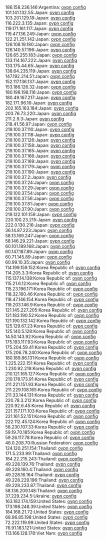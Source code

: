 186.158.236.146:Argentina: [ovpn config](vpn/186_158_236_146.ovpn)  
101.141.132.55:Japan: [ovpn config](vpn/101_141_132_55.ovpn)  
103.201.129.18:Japan: [ovpn config](vpn/103_201_129_18.ovpn)  
116.222.3.135:Japan: [ovpn config](vpn/116_222_3_135.ovpn)  
119.171.161.117:Japan: [ovpn config](vpn/119_171_161_117.ovpn)  
119.47.136.249:Japan: [ovpn config](vpn/119_47_136_249.ovpn)  
122.21.251.142:Japan: [ovpn config](vpn/122_21_251_142.ovpn)  
126.108.19.180:Japan: [ovpn config](vpn/126_108_19_180.ovpn)  
126.140.57.196:Japan: [ovpn config](vpn/126_140_57_196.ovpn)  
126.65.255.183:Japan: [ovpn config](vpn/126_65_255_183.ovpn)  
133.114.167.222:Japan: [ovpn config](vpn/133_114_167_222.ovpn)  
133.175.44.65:Japan: [ovpn config](vpn/133_175_44_65.ovpn)  
138.64.235.119:Japan: [ovpn config](vpn/138_64_235_119.ovpn)  
147.192.214.51:Japan: [ovpn config](vpn/147_192_214_51.ovpn)  
152.117.136.137:Japan: [ovpn config](vpn/152_117_136_137.ovpn)  
153.186.126.32:Japan: [ovpn config](vpn/153_186_126_32.ovpn)  
180.198.198.116:Japan: [ovpn config](vpn/180_198_198_116.ovpn)  
180.49.167.217:Japan: [ovpn config](vpn/180_49_167_217.ovpn)  
182.171.96.16:Japan: [ovpn config](vpn/182_171_96_16.ovpn)  
202.165.163.184:Japan: [ovpn config](vpn/202_165_163_184.ovpn)  
203.76.73.220:Japan: [ovpn config](vpn/203_76_73_220.ovpn)  
211.2.9.3:Japan: [ovpn config](vpn/211_2_9_3.ovpn)  
218.41.56.97:Japan: [ovpn config](vpn/218_41_56_97.ovpn)  
219.100.37.110:Japan: [ovpn config](vpn/219_100_37_110.ovpn)  
219.100.37.118:Japan: [ovpn config](vpn/219_100_37_118.ovpn)  
219.100.37.126:Japan: [ovpn config](vpn/219_100_37_126.ovpn)  
219.100.37.158:Japan: [ovpn config](vpn/219_100_37_158.ovpn)  
219.100.37.165:Japan: [ovpn config](vpn/219_100_37_165.ovpn)  
219.100.37.166:Japan: [ovpn config](vpn/219_100_37_166.ovpn)  
219.100.37.169:Japan: [ovpn config](vpn/219_100_37_169.ovpn)  
219.100.37.179:Japan: [ovpn config](vpn/219_100_37_179.ovpn)  
219.100.37.190:Japan: [ovpn config](vpn/219_100_37_190.ovpn)  
219.100.37.2:Japan: [ovpn config](vpn/219_100_37_2.ovpn)  
219.100.37.24:Japan: [ovpn config](vpn/219_100_37_24.ovpn)  
219.100.37.29:Japan: [ovpn config](vpn/219_100_37_29.ovpn)  
219.100.37.54:Japan: [ovpn config](vpn/219_100_37_54.ovpn)  
219.100.37.56:Japan: [ovpn config](vpn/219_100_37_56.ovpn)  
219.100.37.81:Japan: [ovpn config](vpn/219_100_37_81.ovpn)  
219.100.37.90:Japan: [ovpn config](vpn/219_100_37_90.ovpn)  
219.122.101.159:Japan: [ovpn config](vpn/219_122_101_159.ovpn)  
220.100.23.215:Japan: [ovpn config](vpn/220_100_23_215.ovpn)  
222.0.130.216:Japan: [ovpn config](vpn/222_0_130_216.ovpn)  
36.14.87.223:Japan: [ovpn config](vpn/36_14_87_223.ovpn)  
58.13.169.247:Japan: [ovpn config](vpn/58_13_169_247.ovpn)  
58.146.29.221:Japan: [ovpn config](vpn/58_146_29_221.ovpn)  
60.101.189.168:Japan: [ovpn config](vpn/60_101_189_168.ovpn)  
60.147.187.89:Japan: [ovpn config](vpn/60_147_187_89.ovpn)  
60.71.145.89:Japan: [ovpn config](vpn/60_71_145_89.ovpn)  
60.99.10.35:Japan: [ovpn config](vpn/60_99_10_35.ovpn)  
114.199.159.152:Korea Republic of: [ovpn config](vpn/114_199_159_152.ovpn)  
114.205.3.3:Korea Republic of: [ovpn config](vpn/114_205_3_3.ovpn)  
115.137.14.138:Korea Republic of: [ovpn config](vpn/115_137_14_138.ovpn)  
115.21.6.12:Korea Republic of: [ovpn config](vpn/115_21_6_12.ovpn)  
115.23.196.171:Korea Republic of: [ovpn config](vpn/115_23_196_171.ovpn)  
118.32.160.46:Korea Republic of: [ovpn config](vpn/118_32_160_46.ovpn)  
118.47.146.154:Korea Republic of: [ovpn config](vpn/118_47_146_154.ovpn)  
119.203.146.9:Korea Republic of: [ovpn config](vpn/119_203_146_9.ovpn)  
121.145.227.205:Korea Republic of: [ovpn config](vpn/121_145_227_205.ovpn)  
121.183.190.52:Korea Republic of: [ovpn config](vpn/121_183_190_52.ovpn)  
121.190.132.142:Korea Republic of: [ovpn config](vpn/121_190_132_142.ovpn)  
125.129.67.23:Korea Republic of: [ovpn config](vpn/125_129_67_23.ovpn)  
125.140.5.128:Korea Republic of: [ovpn config](vpn/125_140_5_128.ovpn)  
14.50.143.92:Korea Republic of: [ovpn config](vpn/14_50_143_92.ovpn)  
175.193.117.93:Korea Republic of: [ovpn config](vpn/175_193_117_93.ovpn)  
175.204.59.41:Korea Republic of: [ovpn config](vpn/175_204_59_41.ovpn)  
175.206.78.240:Korea Republic of: [ovpn config](vpn/175_206_78_240.ovpn)  
180.189.86.131:Korea Republic of: [ovpn config](vpn/180_189_86_131.ovpn)  
1.225.222.151:Korea Republic of: [ovpn config](vpn/1_225_222_151.ovpn)  
1.230.92.219:Korea Republic of: [ovpn config](vpn/1_230_92_219.ovpn)  
210.121.165.127:Korea Republic of: [ovpn config](vpn/210_121_165_127.ovpn)  
210.178.173.91:Korea Republic of: [ovpn config](vpn/210_178_173_91.ovpn)  
211.221.151.93:Korea Republic of: [ovpn config](vpn/211_221_151_93.ovpn)  
211.229.108.165:Korea Republic of: [ovpn config](vpn/211_229_108_165.ovpn)  
211.33.144.131:Korea Republic of: [ovpn config](vpn/211_33_144_131.ovpn)  
220.78.3.212:Korea Republic of: [ovpn config](vpn/220_78_3_212.ovpn)  
220.92.6.45:Korea Republic of: [ovpn config](vpn/220_92_6_45.ovpn)  
221.157.171.103:Korea Republic of: [ovpn config](vpn/221_157_171_103.ovpn)  
221.161.52.151:Korea Republic of: [ovpn config](vpn/221_161_52_151.ovpn)  
222.112.45.124:Korea Republic of: [ovpn config](vpn/222_112_45_124.ovpn)  
58.230.107.33:Korea Republic of: [ovpn config](vpn/58_230_107_33.ovpn)  
59.19.70.185:Korea Republic of: [ovpn config](vpn/59_19_70_185.ovpn)  
59.26.117.78:Korea Republic of: [ovpn config](vpn/59_26_117_78.ovpn)  
46.0.208.70:Russian Federation: [ovpn config](vpn/46_0_208_70.ovpn)  
124.120.251.154:Thailand: [ovpn config](vpn/124_120_251_154.ovpn)  
171.5.233.99:Thailand: [ovpn config](vpn/171_5_233_99.ovpn)  
184.22.215.243:Thailand: [ovpn config](vpn/184_22_215_243.ovpn)  
49.228.139.76:Thailand: [ovpn config](vpn/49_228_139_76.ovpn)  
49.228.160.4:Thailand: [ovpn config](vpn/49_228_160_4.ovpn)  
49.228.16.164:Thailand: [ovpn config](vpn/49_228_16_164.ovpn)  
49.228.229.196:Thailand: [ovpn config](vpn/49_228_229_196.ovpn)  
49.228.233.87:Thailand: [ovpn config](vpn/49_228_233_87.ovpn)  
58.136.209.148:Thailand: [ovpn config](vpn/58_136_209_148.ovpn)  
37.229.234.5:Ukraine: [ovpn config](vpn/37_229_234_5.ovpn)  
163.182.174.159:United States: [ovpn config](vpn/163_182_174_159.ovpn)  
173.198.248.39:United States: [ovpn config](vpn/173_198_248_39.ovpn)  
184.168.21.72:United States: [ovpn config](vpn/184_168_21_72.ovpn)  
68.96.85.198:United States: [ovpn config](vpn/68_96_85_198.ovpn)  
72.222.119.99:United States: [ovpn config](vpn/72_222_119_99.ovpn)  
76.91.183.121:United States: [ovpn config](vpn/76_91_183_121.ovpn)  
113.166.128.178:Viet Nam: [ovpn config](vpn/113_166_128_178.ovpn)  
